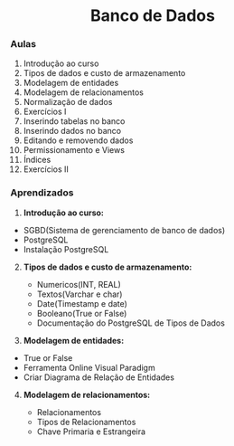 <h1 align="center">Banco de Dados</h1>

### Aulas

1. Introdução ao curso
2. Tipos de dados e custo de armazenamento
3. Modelagem de entidades
4. Modelagem de relacionamentos
5. Normalização de dados
6. Exercícios I
7. Inserindo tabelas no banco
8. Inserindo dados no banco
9. Editando e removendo dados
10. Permissionamento e Views
11. Índices
12. Exercícios II

### Aprendizados

1. **Introdução ao curso:**

- SGBD(Sistema de gerenciamento de banco de dados)
- PostgreSQL
- Instalação PostgreSQL

2. **Tipos de dados e custo de armazenamento:**

   - Numericos(INT, REAL)
   - Textos(Varchar e char)
   - Date(Timestamp e date)
   - Booleano(True or False)
   - Documentação do PostgreSQL de Tipos de Dados

3. **Modelagem de entidades:**

- True or False
- Ferramenta Online Visual Paradigm
- Criar Diagrama de Relação de Entidades

4. **Modelagem de relacionamentos:**

   - Relacionamentos
   - Tipos de Relacionamentos
   - Chave Primaria e Estrangeira
